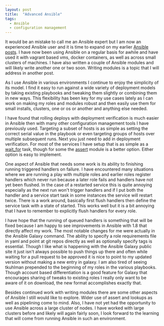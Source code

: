 ```yaml
---
layout: post
title:  "Advanced Ansible"
tags:
  - Ansible
  - configuration management
---
```


It would be an mistake to call me an Ansible expert but I am now an experienced Ansible user and it is time to expand on my earlier [Ansible posts](/tags/#Ansible).
I have now been using Ansible on a regular basis for awhile and have used it with vagrant based vms, docker containers, as well as across small clusters of machines.
I have also written a couple of Ansible modules and will likely write another one or two soon. Writing modules is a topic that I will address in
another post.

As I use Ansible in various environments I continue to enjoy the simplicity of its model. I find it easy to run against a wide variety of deployment
models by taking existing playbooks and tweaking them slightly or combining them in new ways. This flexibility has been key for my use cases lately as I can
work on making my roles and modules robust and then easily use them for small installs, clusters, one or os or another and anything else needed.

I have found that rolling deploys with deployment verification is much easier in Ansible then with many other configuration management tools I have previously used.
Targeting a subset of hosts is as simple as setting the correct serial value in the playbook or even targeting groups of hosts over multiple subsequent runs. Next
you just need to add in deployment verification. For most of the services I have setup that is as simple as a [wait_for](http://docs.ansible.com/wait_for_module.html)
task, though for some the [assert](http://docs.ansible.com/assert_module.html) module is a better option. Either option is easy to implement.

One aspect of Ansible that needs some work is its ability to finishing running triggered handlers on failure. I have encountered many situations where we are running
a play with multiple roles and earlier roles register handlers which never run because a later role fails and handlers have not yet been flushed. In the case of a
restarted service this is quite annoying especially as the next run won't trigger handlers and if I put both the handler and a service start task in some instances
the service will restart twice. There is a work around, basically first flush handlers then define the service task with a state of started. This works well but
it is a bit annoying that I have to remember to explicitly flush handlers for every role.

I have hope that the running of queued handlers is something that will be fixed because I am happy to see improvements in Ansible with 1.8 that directly affect my
work. The most notable changes for me were actually in the Ansible Galaxy command. The ability to specify a role requirements file in yaml and point at git repos directly
as well as optionally specify tags is essential. Though I like what is happening with the Ansible Galaxy public site it just isn't always possible to push things up there and
often while waiting for a pull request to be approved it is nice to point to my updated version without making a new entry in galaxy.
I am also tired of seeing tkuhlman prepended to the beginning of my roles in the various playbooks. Though account based differentiation is a good feature for
Galaxy that encourages sharing of tweaks to existing roles I really only want to be aware of it on download, the new format accomplishes exactly that.

Besides continued work with writing modules there are some other aspects of Ansible I still would like to explore. Wider use of assert and lookups as well as
pipelining come to mind. Also, I have not yet had the opportunity to use Ansible across a large cluster of nodes. I have worked with large clusters before and likely
will again fairly soon, I look forward to the learning that will come from running Ansible in such an environment.
